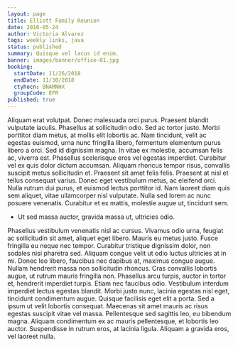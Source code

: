 ```yaml
---
layout: page
title: Elliott Family Reunion
date: 2016-05-24
author: Victoria Alvarez
tags: weekly links, java
status: published
summary: Quisque vel lacus id enim.
banner: images/banner/office-01.jpg
booking:
  startDate: 11/26/2018
  endDate: 11/30/2018
  ctyhocn: BNAMNHX
  groupCode: EFR
published: true
---
```

Aliquam erat volutpat. Donec malesuada orci purus. Praesent blandit vulputate iaculis. Phasellus at sollicitudin odio. Sed ac tortor justo. Morbi porttitor diam metus, at mollis elit lobortis ac. Nam tincidunt, velit ac egestas euismod, urna nunc fringilla libero, fermentum elementum purus libero a orci. Sed id dignissim magna.
In vitae ex molestie, accumsan felis ac, viverra est. Phasellus scelerisque eros vel egestas imperdiet. Curabitur vel ex quis dolor dictum accumsan. Aliquam rhoncus tempor risus, convallis suscipit metus sollicitudin et. Praesent sit amet felis felis. Praesent at nisl et tellus consequat varius. Donec eget vestibulum metus, ac eleifend orci. Nulla rutrum dui purus, et euismod lectus porttitor id. Nam laoreet diam quis sem aliquet, vitae ullamcorper nisl vulputate. Nulla sed lorem ac nunc posuere venenatis. Curabitur et ex mattis, molestie augue ut, tincidunt sem.

* Ut sed massa auctor, gravida massa ut, ultricies odio.

Phasellus vestibulum venenatis nisl ac cursus. Vivamus odio urna, feugiat ac sollicitudin sit amet, aliquet eget libero. Mauris eu metus justo. Fusce fringilla eu neque nec tempor. Curabitur tristique dignissim dolor, non sodales nisi pharetra sed. Aliquam congue velit ut odio luctus ultricies at in mi. Donec leo libero, faucibus nec dapibus at, maximus congue augue.
Nullam hendrerit massa non sollicitudin rhoncus. Cras convallis lobortis augue, ut rutrum mauris fringilla non. Phasellus arcu turpis, auctor in tortor et, hendrerit imperdiet turpis. Etiam nec faucibus odio. Vestibulum interdum imperdiet lectus egestas blandit. Morbi justo nunc, lacinia egestas nisl eget, tincidunt condimentum augue. Quisque facilisis eget elit a porta. Sed a ipsum ut velit lobortis consequat. Maecenas sit amet mauris ac risus egestas suscipit vitae vel massa. Pellentesque sed sagittis leo, eu bibendum magna. Aliquam condimentum ex ac mauris pellentesque, et lobortis leo auctor. Suspendisse in rutrum eros, at lacinia ligula. Aliquam a gravida eros, vel laoreet nulla.
